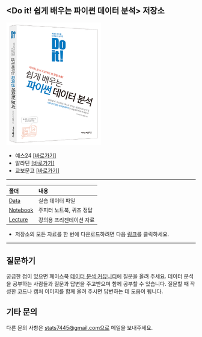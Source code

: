 <Do it! 쉽게 배우는 파이썬 데이터 분석> 저장소
---

<img src = "cover.png" width="50%">

- 예스24 [[바로가기]](http://www.yes24.com/Product/Goods/108947478)
- 알라딘 [[바로가기]](https://www.aladin.co.kr/shop/wproduct.aspx?ItemId=293059248)
- 교보문고 [[바로가기]](http://www.kyobobook.co.kr/product/detailViewKor.laf?mallGb=KOR&ejkGb=KOR&barcode=9791163033493)

---

폴더           | 내용
:------------- |:-------------
[Data](https://github.com/youngwoos/Doit_Python/tree/main/Data) | 실습 데이터 파일
[Notebook](https://github.com/youngwoos/Doit_Python/tree/main/Notebook) | 주피터 노트북, 퀴즈 정답
[Lecture](https://github.com/youngwoos/Doit_Python/tree/main/Lecture) | 강의용 프리젠테이션 자료

- 저장소의 모든 자료를 한 번에 다운로드하려면 다음 [링크](https://github.com/youngwoos/Doit_Python/archive/refs/heads/main.zip)를 클릭하세요.

---

## 질문하기
궁금한 점이 있으면 페이스북 [데이터 분석 커뮤니티](https://www.facebook.com/groups/datacommunity)에 질문을 올려 주세요. 데이터 분석을 공부하는 사람들과 질문과 답변을 주고받으며 함께 공부할 수 있습니다. 질문할 때 작성한 코드나 캡처 이미지를 함께 올려 주시면 답변하는 데 도움이 됩니다.

## 기타 문의
다른 문의 사항은 stats7445@gmail.com으로 메일을 보내주세요.
